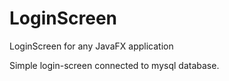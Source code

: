 # LoginScreen
LoginScreen for any JavaFX application

Simple login-screen connected to mysql database.
